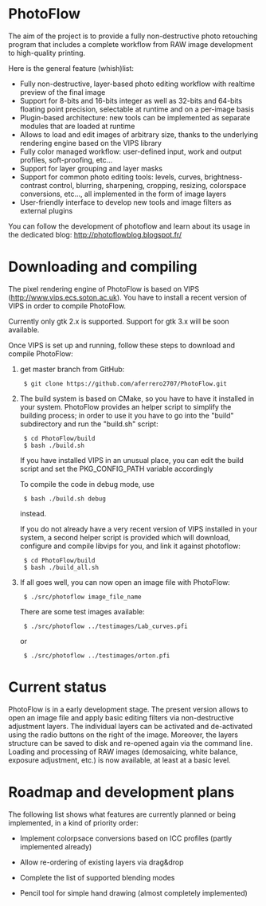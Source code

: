 PhotoFlow
=========

The aim of the project is to provide a fully non-destructive photo retouching program that includes a complete workflow from RAW image development to high-quality printing.

Here is the general feature (whish)list:

- Fully non-destructive, layer-based photo editing workflow with realtime preview of the final image
- Support for 8-bits and 16-bits integer as well as 32-bits and 64-bits floating point precision, selectable at runtime and on a per-image basis
- Plugin-based architecture: new tools can be implemented as separate modules that are loaded at runtime
- Allows to load and edit images of arbitrary size, thanks to the underlying rendering engine based on the VIPS library
- Fully color managed workflow: user-defined input, work and output profiles, soft-proofing, etc...
- Support for layer grouping and layer masks
- Support for common photo editing tools: levels, curves, brightness-contrast control, blurring, sharpening, cropping, resizing, colorspace conversions, etc..., all implemented in the form of image layers
- User-friendly interface to develop new tools and image filters as external plugins

You can follow the development of photoflow and learn about its usage in the dedicated blog: http://photoflowblog.blogspot.fr/

# Downloading and compiling

The pixel rendering engine of PhotoFlow is based on VIPS (http://www.vips.ecs.soton.ac.uk). You have to install a recent version of VIPS in order to compile PhotoFlow.

Currently only gtk 2.x is supported. Support for gtk 3.x will be soon available.

Once VIPS is set up and running, follow these steps to download and compile PhotoFlow:

1. get master branch from GitHub:

        $ git clone https://github.com/aferrero2707/PhotoFlow.git

2. The build system is based on CMake, so you have to have it installed in your system.
   PhotoFlow provides an helper script to simplify the building process;
   in order to use it you have to go into the "build" subdirectory and run the "build.sh" script:

        $ cd PhotoFlow/build
        $ bash ./build.sh
   
   If you have installed VIPS in an unusual place, you can edit the build script and set the PKG_CONFIG_PATH variable accordingly

   To compile the code in debug mode, use
   
        $ bash ./build.sh debug
   
   instead.
   
   If you do not already have a very recent version of VIPS installed in your system, a second helper script is provided 
   which will download, configure and compile libvips for you, and link it against photoflow:
   
        $ cd PhotoFlow/build
        $ bash ./build_all.sh
   

3. If all goes well, you can now open an image file with PhotoFlow:

        $ ./src/photoflow image_file_name

   There are some test images available:

        $ ./src/photoflow ../testimages/Lab_curves.pfi
   or

        $ ./src/photoflow ../testimages/orton.pfi
        

# Current status

PhotoFlow is in a early development stage. The present version allows to open an image file and apply basic editing filters via non-destructive adjustment layers. The individual layers can be activated and de-activated using the radio buttons on the right of the image. Moreover, the layers structure can be saved to disk and re-opened again via the command line.
Loading and processing of RAW images (demosaicing, white balance, exposure adjustment, etc.) is now available, at least at a basic level.

# Roadmap and development plans

The following list shows what features are currently planned or being implemented, in a kind of priority order:

- Implement colorpsace conversions based on ICC profiles (partly implemented already)

- Allow re-ordering of existing layers via drag&drop

- Complete the list of supported blending modes

- Pencil tool for simple hand drawing (almost completely implemented)


